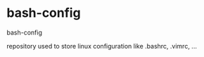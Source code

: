 bash-config		
===========

bash-config

repository used to store linux configuration like .bashrc, .vimrc, ...

